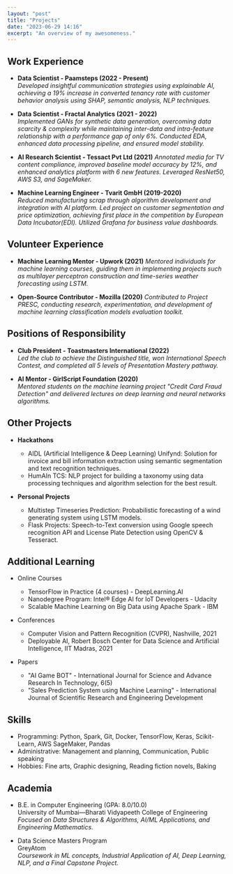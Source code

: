 ```yaml
---
layout: "post"
title: "Projects"
date: "2023-06-29 14:16"
excerpt: "An overview of my awesomeness."
---
```


## Work Experience

- **Data Scientist - Paamsteps (2022 - Present)**  
  *Developed insightful communication strategies using explainable AI, achieving a 19% increase in converted tenancy rate with customer behavior analysis using SHAP, semantic analysis, NLP techniques.*

- **Data Scientist - Fractal Analytics (2021 - 2022)**  
  *Implemented GANs for synthetic data generation, overcoming data scarcity & complexity while maintaining inter-data and intra-feature relationship with a performance gap of only 6%. Conducted EDA, enhanced data processing pipeline, and ensured model stability.*

- **AI Research Scientist - Tessact Pvt Ltd (2021)**
  *Annotated media for TV content compliance, improved baseline model accuracy by 12%, and enhanced analytics platform with 6 new features. Leveraged ResNet50, AWS S3, and SageMaker.*

- **Machine Learning Engineer - Tvarit GmbH (2019-2020)**   
  *Reduced manufacturing scrap through algorithm development and integration with AI platform. Led project on customer segmentation and price optimization, achieving first place in the competition by European Data Incubator(EDI). Utilized Grafana for business value dashboards.*

## Volunteer Experience

- **Machine Learning Mentor - Upwork (2021)** 
  *Mentored individuals for machine learning courses, guiding them in implementing projects such as multilayer perceptron construction and time-series weather forecasting using LSTM.*

- **Open-Source Contributor - Mozilla (2020)**
  *Contributed to Project PRESC, conducting research, experimentation, and development of machine learning classification models evaluation toolkit.*

## Positions of Responsibility

- **Club President - Toastmasters International (2022)**  
  *Led the club to achieve the Distinguished title, won International Speech Contest, and completed all 5 levels of Presentation Mastery pathway.*

- **AI Mentor - GirlScript Foundation (2020)**  
  *Mentored students on the machine learning project "Credit Card Fraud Detection" and delivered lectures on deep learning and neural networks algorithms.*

## Other Projects

- **Hackathons**  
  - AIDL (Artificial Intelligence & Deep Learning) Unifynd: Solution for invoice and bill information extraction using semantic segmentation and text recognition techniques.
  - HumAIn TCS: NLP project for building a taxonomy using data processing techniques and algorithm selection for the best result.

- **Personal Projects**  
  - Multistep Timeseries Prediction: Probabilistic forecasting of a wind generating system using LSTM models.
  - Flask Projects: Speech-to-Text conversion using Google speech recognition API and License Plate Detection using OpenCV & Tesseract.

## Additional Learning
- Online Courses  
  - TensorFlow in Practice (4 courses) - DeepLearning.AI
  - Nanodegree Program: Intel® Edge AI for IoT Developers - Udacity
  - Scalable Machine Learning on Big Data using Apache Spark - IBM

- Conferences  
  - Computer Vision and Pattern Recognition (CVPR), Nashville, 2021
  - Deployable AI, Robert Bosch Center for Data Science and Artificial Intelligence, IIT Madras, 2021

- Papers  
  - "AI Game BOT" - International Journal for Science and Advance Research In Technology, 6(5)
  - "Sales Prediction System using Machine Learning" - International Journal of Scientific Research and Engineering Development

## Skills

- Programming: Python, Spark, Git, Docker, TensorFlow, Keras, Scikit-Learn, AWS SageMaker, Pandas
- Administrative: Management and planning, Communication, Public speaking
- Hobbies: Fine arts, Graphic designing, Reading fiction novels, Baking

## Academia

- B.E. in Computer Engineering (GPA: 8.0/10.0)  
  University of Mumbai—Bharati Vidyapeeth College of Engineering  
  *Focused on Data Structures & Algorithms, AI/ML Applications, and Engineering Mathematics.*

- Data Science Masters Program  
  GreyAtom  
  *Coursework in ML concepts, Industrial Application of AI, Deep Learning, NLP, and a Final Capstone Project.*
